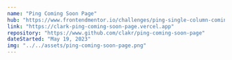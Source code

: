 ```yaml
---
name: "Ping Coming Soon Page"
hub: "https://www.frontendmentor.io/challenges/ping-single-column-coming-soon-page-5cadd051fec04111f7b848da/hub"
link: "https://clark-ping-coming-soon-page.vercel.app"
repository: "https://www.github.com/clakr/ping-coming-soon-page"
dateStarted: "May 19, 2023"
img: "../../assets/ping-coming-soon-page.png"
---
```

